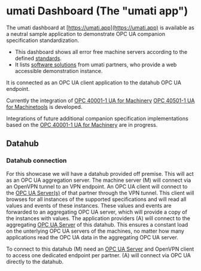 # umati Dashboard (The "umati app")

The umati dashboard at [https://umati.app](https://umati.app) is available as a neutral sample application to demonstrate OPC UA companion specification standardization. 

- This dashboard shows all error free machine servers according to the defined [standards](Specs.md).
- It lists [software solutions](Specs/Software.md) from umati partners, who provide a web accessible demonstration instance.

It is connected as an OPC UA client application to the datahub OPC UA endpoint.

Currently the integration of [OPC 40001-1 UA for Machinery](https://reference.opcfoundation.org/Machinery/docs/) [OPC 40501-1 UA for Machinetools](https://reference.opcfoundation.org/MachineTool/docs/) is developed.

Integrations of future additional companion specification implementations based on the [OPC 40001-1 UA for Machinery](https://opcua.vdma.org/catalog-detail/-/catalog/3803) are in progress.

## Datahub

### Datahub connection

For this showcase we will have a datahub provided off premise. This will act as an OPC UA aggregation server. The machine server (M) will connect via an OpenVPN tunnel to an VPN endpoint. An OPC UA client will connect to the [OPC UA Server(s)](SERVER.md) of that partner through the VPN tunnel. This client will browses for all instances of the supported specifications and will read all values and events of these instances. These values and events are forwarded to an aggregating OPC UA server, which will provide a copy of the instances with values. The application providers (A) will connect to the aggregating [OPC UA Server](SERVER.md) of this datahub. This ensures a constant load on the unterlying OPC UA servers of the machines, no matter how many applications read the OPC UA data in the aggregating OPC UA server.

To connect to this datahub (M) need an [OPC UA Server](SERVER.md) and OpenVPN client to access one dedicated endpoint per partner. (A) will connect via OPC UA directly to the datahub.
